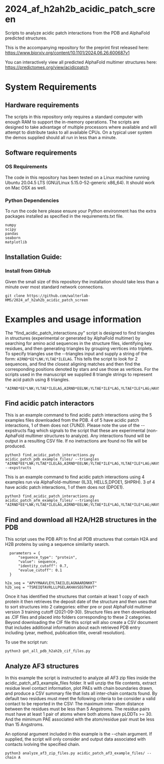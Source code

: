 # 2024_af_h2ah2b_acidic_patch_screen
Scripts to analyze acidic patch interactions from the PDB and AlphaFold predicted structures.

This is the accompanying repository for the preprint first released here: https://www.biorxiv.org/content/10.1101/2024.06.26.600687v1

You can interactively view all predicted AlphaFold multimer structures here: https://predictomes.org/view/acidicpatch

# System Requirements
## Hardware requirements
The scripts in this repository only requires a standard computer with enough RAM to support the in-memory operations. The scripts are designed to take advantage of multiple processors where available and will attempt to distribute tasks to all available CPUs. On a typical user system the demos supplied should all run in less than a minute.
## Software requirements
### OS Requirements
The code in this repository has been tested on a Linux machine running Ubuntu 20.04.5 LTS (GNU/Linux 5.15.0-52-generic x86_64). It should work on Mac OSX as well. 

### Python Dependencies
To run the code here please ensure your Python environment has the extra packages installed as specified in the requirements.txt file. 
```
numpy
scipy
pandas
seaborn
matplotlib
```

## Installation Guide:

### Install from GitHub

Given the small size of this repository the installation should take less than a minute over most standard network connections. 
```
git clone https://github.com/walterlab-HMS/2024_af_h2ah2b_acidic_patch_screen
```

# Examples and usage information

The "find_acidic_patch_interactions.py" script is designed to find triangles in structures (experimental or generated by AlphaFold multimer) by searching for amino acid sequences in the structure files, identifying key residues, and then generating triangles by grouping verrtices into triplets. To specify triangles use the --triangles input and supply a string of the form: ```AIRND*EE*LNK;YLTAE*ILELAG```. This tells the script to look for 2 sequences, and find the closest aligning matches and then find the corresponding positions denoted by stars and use those as vertices. For the scripts used in the manuscript we supplied 8 triangle strings to represent the acid patch using 8 triangles.

```
"AIRND*EE*LNK;YLTAE*ILELAG,AIRND*EELNK;YLTAE*ILE*LAG,YLTAE*ILE*LAG;HAVSE*GTKAV,YLTAE*ILELAG;PGE*LAKHAVSE*GTK,YLTAE*ILELAG;AIRNDEE*LNK;PGE*LAKHAV,AAVLE*YLTAEILE*LAG;HAVSE*GTKAV,AAVLE*YLTAEILE*LAG;KVLKQ*VHPDT,SSRAGLQ*FP;AAVLE*YLTAE;KVLKQ*VHPDT"
```

## Find acidic patch interactors

This is an example command to find acidic patch interactions using the 5 examples files downloaded from the PDB. 4 of 5 have acidic patch interactions, 1 of them does not (7UND). Please note the use of the --expstructs flag which signals to the script that these are experimental (non-AphaFold multimer structures to analyze). Any interactions found will be output in a resulting CSV file. If no inetractions are found no file will be produced.

```
python3 find_acidic_patch_interactions.py acidic_patch_pdb_example_files/ --triangles "AIRND*EE*LNK;YLTAE*ILELAG,AIRND*EELNK;YLTAE*ILE*LAG,YLTAE*ILE*LAG;HAVSE*GTKAV,YLTAE*ILELAG;PGE*LAKHAVSE*GTK,YLTAE*ILELAG;AIRNDEE*LNK;PGE*LAKHAV,AAVLE*YLTAEILE*LAG;HAVSE*GTKAV,AAVLE*YLTAEILE*LAG;KVLKQ*VHPDT,SSRAGLQ*FP;AAVLE*YLTAE;KVLKQ*VHPDT" --expstructs
```

This is an example command to find acidic patch interactions using 4 examples run via AlphaFold-multimer (IL33, HELLS,DPOE1, SHPRH). 3 of 4 have acidic patch interactions, 1 of them does not (DPOE1).

```
python3 find_acidic_patch_interactions.py acidic_patch_afm_example_files/ --triangles "AIRND*EE*LNK;YLTAE*ILELAG,AIRND*EELNK;YLTAE*ILE*LAG,YLTAE*ILE*LAG;HAVSE*GTKAV,YLTAE*ILELAG;PGE*LAKHAVSE*GTK,YLTAE*ILELAG;AIRNDEE*LNK;PGE*LAKHAV,AAVLE*YLTAEILE*LAG;HAVSE*GTKAV,AAVLE*YLTAEILE*LAG;KVLKQ*VHPDT,SSRAGLQ*FP;AAVLE*YLTAE;KVLKQ*VHPDT"
```

## Find and download all H2A/H2B structures in the PDB

This script uses the PDB API to find all PDB structures that contain H2A and H2B proteins by using a sequence similarity search. 

```
  parameters = {
      "sequence_type": "protein",
      "value": sequence,
      "identity_cutoff": 0.7,
      "evalue_cutoff": 0.1
  }

h2a_seq = "APVYMAAVLEYLTAEILELAGNAARDNKKT"
h2b_seq = "TSREIQTAVRLLLPGELAKHAVSEGTKAVT"
```

Once it has identified the structures that contain at least 1 copy of each protein it then retrieves the deposit date of the structure and then uses that to sort structures into 2 categories: either pre or post AlphaFold multimer version 3 training cutoff (2021-09-30). Structure files are then downloaded as .CIF files and placed into folders corresponding to these 2 categories. Beyond downloading the CIF file this script will also create a CSV document that includes additional information about each retrieved PDB entry including (year, method, publication title, overall resolution). 

To use the script run:

```
python3 get_all_pdb_h2ah2b_cif_files.py
```

## Analyze AF3 structures

In this example the script is instructed to analyze all AF3 zip files inside the acidic_patch_af3_example_files folder. It will unzip the file contents, extract residue level contact information, plot PAEs with chain boundaries drawn, and produce a CSV summary file that lists all inter-chain contacts found. By default two residues must meet the following criteria to be consider a valid contact to be reported in the CSV:  The maximum inter-atom distance between the residues must be less than 5 Angstroms. The residue pairs must have at least 1 pair of atoms where both atoms have pLDDTs >= 30. And the mimimum PAE associated with the atom/residue pair must be less than 15 Angstroms.

An optional argument included in this example is the --chain argument. If supplied, the script will only consider and output data associated with contacts ivolving the specified chain. 
```
python3 analyze_af3_zip_files.py acidic_patch_af3_example_files/ --chain A

```
